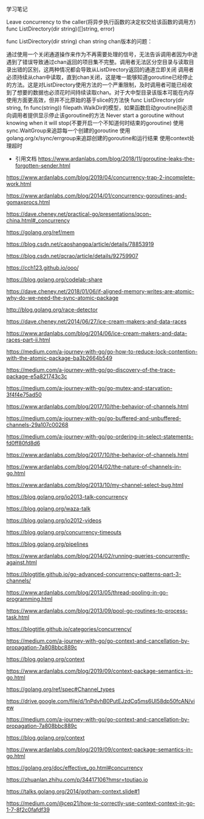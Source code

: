 学习笔记



Leave concurrency to the caller(将异步执行函数的决定权交给该函数的调用方)
func ListDirectory(dir string)([]string, error)

func ListDirectory(dir string) chan string
chan版本的问题：

通过使用一个关闭通道操作来作为不再需要处理的信号，无法告诉调用者因为中途遇到了错误导致通过chan返回的项目集不完整。调用者无法区分空目录与读取目录出错的区别，这两种情况都会导致从ListDirectory返回的通道立即关闭
调用者必须持续从chan中读取，直到chan关闭，这是唯一能够知道goroutine已经停止的方法。这是对ListDirectory使用方法的一个严重限制，及时调用者可能已经收到了想要的数据也必须花时间持续读取chan。对于大中型目录该版本可能在内存使用方面更高效，但并不比原始的基于slice的方法快
func ListDirectory(dir string, fn func(string))
filepath.WalkDir的模型，如果函数启动groutine则必须向调用者提供显示停止该goroutine的方法
Never start a goroutine without knowing when it will stop(不要开启一个不知道何时结束的goroutine)
使用sync.WaitGroup来追踪每一个创建的goroutine
使用golang.org/x/sync/errgroup来追踪创建的goroutine和运行结果
使用context处理超时



- 引用文档
https://www.ardanlabs.com/blog/2018/11/goroutine-leaks-the-forgotten-sender.html

https://www.ardanlabs.com/blog/2019/04/concurrency-trap-2-incomplete-work.html

https://www.ardanlabs.com/blog/2014/01/concurrency-goroutines-and-gomaxprocs.html

https://dave.cheney.net/practical-go/presentations/qcon-china.html#_concurrency

https://golang.org/ref/mem

https://blog.csdn.net/caoshangpa/article/details/78853919

https://blog.csdn.net/qcrao/article/details/92759907

https://cch123.github.io/ooo/

https://blog.golang.org/codelab-share

https://dave.cheney.net/2018/01/06/if-aligned-memory-writes-are-atomic-why-do-we-need-the-sync-atomic-package

http://blog.golang.org/race-detector

https://dave.cheney.net/2014/06/27/ice-cream-makers-and-data-races

https://www.ardanlabs.com/blog/2014/06/ice-cream-makers-and-data-races-part-ii.html

https://medium.com/a-journey-with-go/go-how-to-reduce-lock-contention-with-the-atomic-package-ba3b2664b549

https://medium.com/a-journey-with-go/go-discovery-of-the-trace-package-e5a821743c3c

https://medium.com/a-journey-with-go/go-mutex-and-starvation-3f4f4e75ad50

https://www.ardanlabs.com/blog/2017/10/the-behavior-of-channels.html

https://medium.com/a-journey-with-go/go-buffered-and-unbuffered-channels-29a107c00268

https://medium.com/a-journey-with-go/go-ordering-in-select-statements-fd0ff80fd8d6

https://www.ardanlabs.com/blog/2017/10/the-behavior-of-channels.html

https://www.ardanlabs.com/blog/2014/02/the-nature-of-channels-in-go.html

https://www.ardanlabs.com/blog/2013/10/my-channel-select-bug.html

https://blog.golang.org/io2013-talk-concurrency

https://blog.golang.org/waza-talk

https://blog.golang.org/io2012-videos

https://blog.golang.org/concurrency-timeouts

https://blog.golang.org/pipelines

https://www.ardanlabs.com/blog/2014/02/running-queries-concurrently-against.html

https://blogtitle.github.io/go-advanced-concurrency-patterns-part-3-channels/

https://www.ardanlabs.com/blog/2013/05/thread-pooling-in-go-programming.html

https://www.ardanlabs.com/blog/2013/09/pool-go-routines-to-process-task.html

https://blogtitle.github.io/categories/concurrency/

https://medium.com/a-journey-with-go/go-context-and-cancellation-by-propagation-7a808bbc889c

https://blog.golang.org/context

https://www.ardanlabs.com/blog/2019/09/context-package-semantics-in-go.html

https://golang.org/ref/spec#Channel_types

https://drive.google.com/file/d/1nPdvhB0PutEJzdCq5ms6UI58dp50fcAN/view

https://medium.com/a-journey-with-go/go-context-and-cancellation-by-propagation-7a808bbc889c

https://blog.golang.org/context

https://www.ardanlabs.com/blog/2019/09/context-package-semantics-in-go.html

https://golang.org/doc/effective_go.html#concurrency

https://zhuanlan.zhihu.com/p/34417106?hmsr=toutiao.io

https://talks.golang.org/2014/gotham-context.slide#1

https://medium.com/@cep21/how-to-correctly-use-context-context-in-go-1-7-8f2c0fafdf39